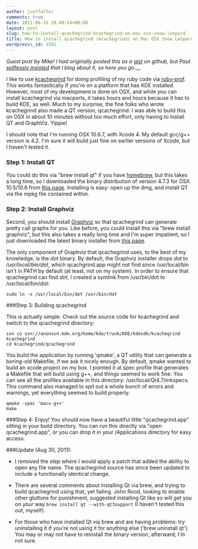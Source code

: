 ```yaml
---
author: justfalter
comments: true
date: 2011-06-16 18:49:14+00:00
layout: post
slug: how-to-install-qcachegrind-kcachegrind-on-mac-osx-snow-leopard
title: How to install qcachegrind (kcachegrind) on Mac OSX Snow Leopard
wordpress\_id: 1501
---
```


_Guest post by Mike! I had originally posted this as a [gist](https://gist.github.com/1029580) on github, but Paul [selflessly insisted](https://twitter.com/#!/reaperhulk/status/81395560162136064) that I blog about it, so here you go.___

I like to use [kcachegrind](http://kcachegrind.sourceforge.net/html/Home.html) for doing profiling of my ruby code via [ruby-prof](http://github.com/rdp/ruby-prof). This works fantastically if you're on a platform that has KDE installed. However, most of my development is done on OSX, and while you can install kcachegrind via macports, it takes hours and hours because it has to build KDE, as well. Much to my surprise, the fine folks who wrote kcachegrind also made a QT version, qcachegrind. I was able to build this on OSX in about 10 minutes without too much effort, only having to install QT and GraphViz. Yippie!

I should note that I'm running OSX 10.6.7, with Xcode 4. My default gcc/g++ version is 4.2. I'm sure it will build just fine on earlier versions of Xcode, but I haven't tested it.


### Step 1: Install QT


You could do this via "brew install qt" if you have [homebrew](https://github.com/mxcl/homebrew), but this takes a long time, so I downloaded the binary distribution of version 4.7.3 for OSX 10.5/10.6 from [this page](http://qt.nokia.com/downloads/qt-for-open-source-cpp-development-on-mac-os-x/). Installing is easy: open up the dmg, and install QT via the mpkg file contained within.


### Step 2: Install Graphviz


Second, you should install [Graphviz](http://www.graphviz.org/) so that qcachegrind can generate pretty call graphs for you. Like before, you could install this via "brew install graphviz", but this also takes a really long time and I'm super impatient, so I just downloaded the latest binary installer from [this page](http://www.graphviz.org/Download_macos.php).


The only component of Graphviz that qcachegrind uses, to the best of my knowledge, is the _dot_ binary. By default, the Graphviz installer drops _dot_ to _/usr/local/bin/dot_, which qcachgrind.app might not find since /usr/local/bin isn't in PATH by default (at least, not on my system). In order to ensure that qcachegrind can find _dot_, I created a symlink from /usr/bin/dot to /usr/local/bin/dot:




```
sudo ln -s /usr/local/bin/dot /usr/bin/dot
```

###Step 3: Building qcachegrind

This is actually simple. Check out the source code for kcachegrind and switch to the qcachegrind directory:

```
svn co svn://anonsvn.kde.org/home/kde/trunk/KDE/kdesdk/kcachegrind kcachegrind
cd kcachegrind/qcachegrind
```

You build the application by running 'qmake', a QT utility that can generate a boring-old Makefile, if we ask it nicely enough. By default, qmake wanted to build an xcode project on my box. I pointed it at spec profile that generates a Makefile that will build using g++, and things seemed to work fine. You can see all the profiles available in this directory: /usr/local/Qt4.7/mkspecs. This command also managed to spit out a whole bunch of errors and warnings, yet everything seemed to build properly.

```
qmake -spec 'macx-g++'
make
```

###Step 4: Enjoy!
You should now have a beautiful little "qcachegrind.app" sitting in your build directory. You can run this directly via "open qcachegrind.app", or you can drop it in your /Applications directory for easy access.

###Update (Aug 30, 2011):
* I removed the step where I would apply a patch that added the ability to open any file name. The qcachegrind source has since been updated to include a functionally identical change.

* There are several comments about installing Qt via brew, and trying to build qcachegrind using that, yet failing. John Rood, looking to enable other gluttons for punishment, suggested installing Qt like so will get you on your way ```brew install qt --with-qt3support``` (I haven't tested this out, myself).

* For those who have installed Qt via brew and are having problems: try uninstalling it if you're not using it for anything else ('brew uninstall qt'). You may or may not have to reinstall the binary version, afterward; I'm not sure.
